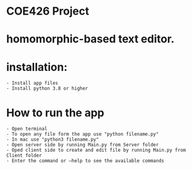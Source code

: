 # COE426 Project
# homomorphic-based text editor.

# installation:
	- Install app files
	- Install python 3.8 or higher

# How to run the app
	- Open terminal
	- To open any file form the app use "python filename.py"
	- In mac use "python3 filename.py"
	- Open server side by running Main.py from Server folder 
	- Oped client side to create and edit file by running Main.py from Client folder
	- Enter the command or —help to see the available commands
